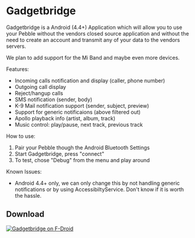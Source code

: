 Gadgetbridge
============

Gadgetbridge is a Android (4.4+) Application which will allow you to use your
Pebble without the vendors closed source application and without the need to
create an account and transmit any of your data to the vendors servers.

We plan to add support for the Mi Band and maybe even more devices.

Features:

* Incoming calls notification and display (caller, phone number)
* Outgoing call display
* Reject/hangup calls
* SMS notification (sender, body)
* K-9 Mail notification support (sender, subject, preview)
* Support for generic notificaions (above filtered out)
* Apollo playback info (artist, album, track)
* Music control: play/pause, next track, previous track

How to use:

1. Pair your Pebble though the Android Bluetooth Settings
2. Start Gadgetbridge, press "connect"
3. To test, chose "Debug" from the menu and play around

Known Issues:

* Android 4.4+ only, we can only change this by not handling generic
  notifications or by using AccessibiltyService. Don't know if it is worth the
  hassle.

## Download

[![Gadgetbridge on F-Droid](https://camo.githubusercontent.com/7df0eafa4433fa4919a56f87c3d99cf81b68d01c/68747470733a2f2f662d64726f69642e6f72672f77696b692f696d616765732f632f63342f462d44726f69642d627574746f6e5f617661696c61626c652d6f6e2e706e67 "Download from F-Droid")](https://f-droid.org/repository/browse/?fdid=nodomain.freeyourgadget.gadgetbridge)
